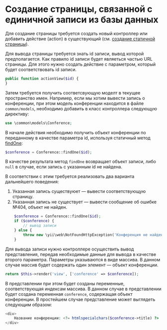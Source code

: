 # Создание страницы, связанной с единичной записи из базы данных

Для создание страницы требуется создать новый контроллер или добавить действие (action) в существующий (см. [создание статичной страницы](static.md)).

Для вывода страницы требуется знать id записи, вывод которой предполагается. Как правило id записи будет являеться частью URL страницы. Для этого нужно создать действие с параметром, который будет соответствовать id записи.
```php
public function actionView($id) {
}
```

Затем требуется получить соответсвующую моделт в текущее пространство имен. Например, если мы хотим вывести запись о конференции, при этом модель конференции находится в файле `common/models`, необходимо добавить в класс контроллера следующую директиву:
```php
use \common\models\Conference;
```

В начале действия необходимо получить объект конференции по переданному в качестве параметра id, используя статичный метод [findOne](http://www.yiiframework.com/doc-2.0/yii-db-baseactiverecord.html#findOne()-detail):
```php
$conference = Conference::findOne($id);
```

В качестве результата метод `findOne` возвращает объект записи, либо `null` в случае, если запись с указанным id не найдена.

В соответствии с этим требуется реализовать два варианта дальнейшего поведения:
1. Указанная запись существуюет — вывести соответствующую страницу.
2. Указанная запись не существует — вывести сообщение об ошибке №404, объект не найден.

```php
    $conference = Conference::findOne($id);
    if ($conference) {
        // вывод записи
    } else {
        throw new \yii\web\NotFoundHttpException('Конференция не найдена');
    }
```

Для вывода записи нужно контроллере осуществить вывод представления, передав необходимые данные для вывода в качестве второго параметра. Параметры указываются в виде массива. В данном случае массив будет содержать один элемент — объект конференции.
```php
return $this->render('view', ['conference' => $conference]);
```

В представлении при этом будет созданы переменные, соответствующая индексам массива. В данном случае в представлении будет создана переменная `conference`, содержащая объект конференции. В простейшем случае представление может выглядеть следующим образом:
```php
<div>
    Название конференции: <?= htmlspecialchars($conference->title) ?>
</div>
```
